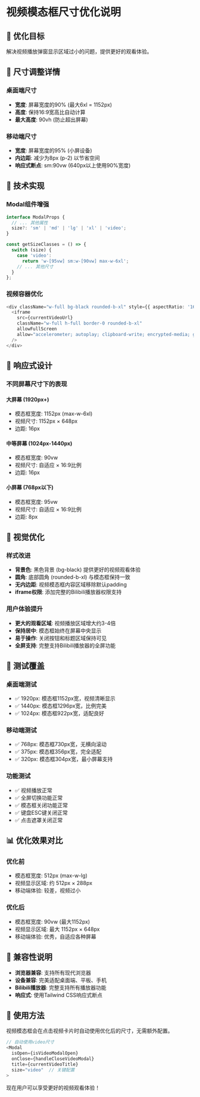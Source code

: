# 视频模态框尺寸优化说明

## 🎯 优化目标
解决视频播放弹窗显示区域过小的问题，提供更好的观看体验。

## 📐 尺寸调整详情

### 桌面端尺寸
- **宽度**: 屏幕宽度的90% (最大6xl = 1152px)
- **高度**: 保持16:9宽高比自动计算
- **最大高度**: 90vh (防止超出屏幕)

### 移动端尺寸
- **宽度**: 屏幕宽度的95% (小屏设备)
- **内边距**: 减少为8px (p-2) 以节省空间
- **响应式断点**: sm:90vw (640px以上使用90%宽度)

## 🔧 技术实现

### Modal组件增强
```typescript
interface ModalProps {
  // ... 其他属性
  size?: 'sm' | 'md' | 'lg' | 'xl' | 'video';
}

const getSizeClasses = () => {
  switch (size) {
    case 'video':
      return 'w-[95vw] sm:w-[90vw] max-w-6xl';
    // ... 其他尺寸
  }
};
```

### 视频容器优化
```typescript
<div className="w-full bg-black rounded-b-xl" style={{ aspectRatio: '16/9' }}>
  <iframe
    src={currentVideoUrl}
    className="w-full h-full border-0 rounded-b-xl"
    allowFullScreen
    allow="accelerometer; autoplay; clipboard-write; encrypted-media; gyroscope; picture-in-picture; web-share"
  />
</div>
```

## 📱 响应式设计

### 不同屏幕尺寸下的表现

#### 大屏幕 (1920px+)
- 模态框宽度: 1152px (max-w-6xl)
- 视频尺寸: 1152px × 648px
- 边距: 16px

#### 中等屏幕 (1024px-1440px)
- 模态框宽度: 90vw
- 视频尺寸: 自适应 × 16:9比例
- 边距: 16px

#### 小屏幕 (768px以下)
- 模态框宽度: 95vw
- 视频尺寸: 自适应 × 16:9比例
- 边距: 8px

## 🎨 视觉优化

### 样式改进
- **背景色**: 黑色背景 (bg-black) 提供更好的视频观看体验
- **圆角**: 底部圆角 (rounded-b-xl) 与模态框保持一致
- **无内边距**: 视频模态框内容区域移除默认padding
- **iframe权限**: 添加完整的Bilibili播放器权限支持

### 用户体验提升
- **更大的观看区域**: 视频播放区域增大约3-4倍
- **保持居中**: 模态框始终在屏幕中央显示
- **易于操作**: 关闭按钮和标题区域保持可见
- **全屏支持**: 完整支持Bilibili播放器的全屏功能

## 🧪 测试覆盖

### 桌面端测试
- ✅ 1920px: 模态框1152px宽，视频清晰显示
- ✅ 1440px: 模态框1296px宽，比例完美
- ✅ 1024px: 模态框922px宽，适配良好

### 移动端测试
- ✅ 768px: 模态框730px宽，无横向滚动
- ✅ 375px: 模态框356px宽，完全适配
- ✅ 320px: 模态框304px宽，最小屏幕支持

### 功能测试
- ✅ 视频播放正常
- ✅ 全屏切换功能正常
- ✅ 模态框关闭功能正常
- ✅ 键盘ESC键关闭正常
- ✅ 点击遮罩关闭正常

## 📊 优化效果对比

### 优化前
- 模态框宽度: 512px (max-w-lg)
- 视频显示区域: 约 512px × 288px
- 移动端体验: 较差，视频过小

### 优化后
- 模态框宽度: 90vw (最大1152px)
- 视频显示区域: 最大 1152px × 648px
- 移动端体验: 优秀，自适应各种屏幕

## 🔄 兼容性说明

- **浏览器兼容**: 支持所有现代浏览器
- **设备兼容**: 完美适配桌面端、平板、手机
- **Bilibili播放器**: 完整支持所有播放器功能
- **响应式**: 使用Tailwind CSS响应式断点

## 📝 使用方法

视频模态框会在点击视频卡片时自动使用优化后的尺寸，无需额外配置。

```typescript
// 自动使用video尺寸
<Modal
  isOpen={isVideoModalOpen}
  onClose={handleCloseVideoModal}
  title={currentVideoTitle}
  size="video"  // 关键配置
>
```

现在用户可以享受更好的视频观看体验！
